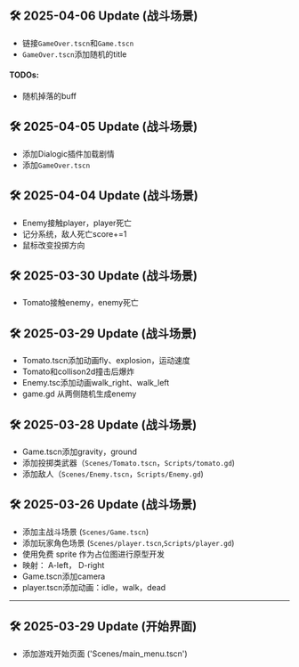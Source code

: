 ## 🛠️ 2025-04-06 Update (战斗场景)
- 链接`GameOver.tscn`和`Game.tscn`
- `GameOver.tscn`添加随机的title

#### TODOs:
- 随机掉落的buff

## 🛠️ 2025-04-05 Update (战斗场景)
- 添加Dialogic插件加载剧情
- 添加`GameOver.tscn`

## 🛠️ 2025-04-04 Update (战斗场景)
- Enemy接触player，player死亡
- 记分系统，敌人死亡score+=1
- 鼠标改变投掷方向

## 🛠️ 2025-03-30 Update (战斗场景)
- Tomato接触enemy，enemy死亡

## 🛠️ 2025-03-29 Update (战斗场景)
- Tomato.tscn添加动画fly、explosion，运动速度
- Tomato和collison2d撞击后爆炸
- Enemy.tsc添加动画walk_right、walk_left
- game.gd 从两侧随机生成enemy

## 🛠️ 2025-03-28 Update (战斗场景)
- Game.tscn添加gravity，ground
- 添加投掷类武器（`Scenes/Tomato.tscn`，`Scripts/tomato.gd`)
- 添加敌人（`Scenes/Enemy.tscn`，`Scripts/Enemy.gd`)

## 🛠️ 2025-03-26 Update (战斗场景)
- 添加主战斗场景 (`Scenes/Game.tscn`)  
- 添加玩家角色场景 (`Scenes/player.tscn`,`Scripts/player.gd`)
- 使用免费 sprite 作为占位图进行原型开发
- 映射： A-left， D-right 
- Game.tscn添加camera
- player.tscn添加动画：idle，walk，dead

---

## 🛠️ 2025-03-29 Update (开始界面)
- 添加游戏开始页面 ('Scenes/main_menu.tscn')
